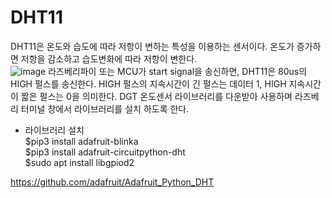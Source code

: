# DHT11   
DHT11은 온도와 습도에 따라 저항이 변하는 특성을 이용하는 센서이다. 온도가 증가하면 저항을 감소하고 습도변화에 따라 저항이 변한다.    
 ![image](https://user-images.githubusercontent.com/98154707/153037694-b87d07bf-d5d7-4a3a-975a-331183896e86.png)
라즈베리파이 또는 MCU가 start signal을 송신하면, DHT11은 80us의 HIGH 펄스를 송신한다. HIGH 펄스의 지속시간이 긴 펄스는 데이터 1, HIGH 지속시간이 짧은 펄스는 0을 의미한다.
DGT 온도센서 라이브러리를 다운받아 사용하며 라즈베리 터미널 창에서 라이브러리를 설치 하도록 한다.   

* 라이브러리 설치   
$pip3 install adafruit-blinka   
$pip3 install adafruit-circuitpython-dht   
$sudo apt install libgpiod2      

https://github.com/adafruit/Adafruit_Python_DHT
